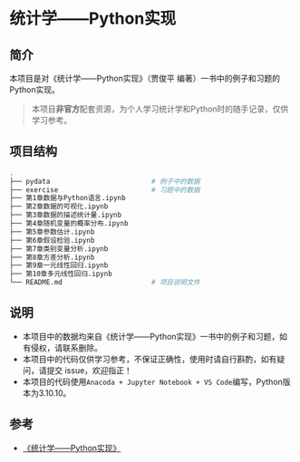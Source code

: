 # 统计学——Python实现

## 简介

本项目是对《统计学——Python实现》（贾俊平 编著）一书中的例子和习题的Python实现。

> 本项目**非官方**配套资源，为个人学习统计学和Python时的随手记录，仅供学习参考。

## 项目结构

```bash
.
├── pydata                         # 例子中的数据
├── exercise                       # 习题中的数据
├── 第1章数据与Python语言.ipynb
├── 第2章数据的可视化.ipynb
├── 第3章数据的描述统计量.ipynb
├── 第4章随机变量的概率分布.ipynb
├── 第5章参数估计.ipynb
├── 第6章假设检验.ipynb
├── 第7章类别变量分析.ipynb
├── 第8章方差分析.ipynb
├── 第9章一元线性回归.ipynb
├── 第10章多元线性回归.ipynb
└── README.md                      # 项目说明文件
```

## 说明

- 本项目中的数据均来自《统计学——Python实现》一书中的例子和习题，如有侵权，请联系删除。
- 本项目中的代码仅供学习参考，不保证正确性，使用时请自行斟酌，如有疑问，请提交 issue，欢迎指正！
- 本项目的代码使用`Anacoda + Jupyter Notebook + VS Code`编写，Python版本为3.10.10。

## 参考

- [《统计学——Python实现》](https://item.jd.com/13560710.html)